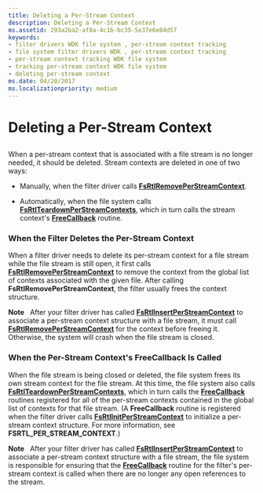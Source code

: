 ```yaml
---
title: Deleting a Per-Stream Context
description: Deleting a Per-Stream Context
ms.assetid: 293a2ba2-af8a-4c1b-bc35-5e37e6e84d57
keywords:
- filter drivers WDK file system , per-stream context tracking
- file system filter drivers WDK , per-stream context tracking
- per-stream context tracking WDK file system
- tracking per-stream context WDK file system
- deleting per-stream context
ms.date: 04/20/2017
ms.localizationpriority: medium
---
```


# Deleting a Per-Stream Context


## <span id="ddk_deleting_a_per_stream_context_if"></span><span id="DDK_DELETING_A_PER_STREAM_CONTEXT_IF"></span>


When a per-stream context that is associated with a file stream is no longer needed, it should be deleted. Stream contexts are deleted in one of two ways:

-   Manually, when the filter driver calls [**FsRtlRemovePerStreamContext**](/windows-hardware/drivers/ddi/ntifs/nf-ntifs-fsrtlremoveperstreamcontext).

-   Automatically, when the file system calls [**FsRtlTeardownPerStreamContexts**](/windows-hardware/drivers/ddi/ntifs/nf-ntifs-fsrtlteardownperstreamcontexts), which in turn calls the stream context's [**FreeCallback**](/previous-versions/ff547357(v=vs.85)) routine.

### <span id="When_the_Filter_Deletes_the_Per-Stream_Context"></span><span id="when_the_filter_deletes_the_per-stream_context"></span><span id="WHEN_THE_FILTER_DELETES_THE_PER-STREAM_CONTEXT"></span>When the Filter Deletes the Per-Stream Context

When a filter driver needs to delete its per-stream context for a file stream while the file stream is still open, it first calls [**FsRtlRemovePerStreamContext**](/windows-hardware/drivers/ddi/ntifs/nf-ntifs-fsrtlremoveperstreamcontext) to remove the context from the global list of contexts associated with the given file. After calling **FsRtlRemovePerStreamContext**, the filter usually frees the context structure.

**Note**   After your filter driver has called [**FsRtlInsertPerStreamContext**](/windows-hardware/drivers/ddi/ntifs/nf-ntifs-fsrtlinsertperstreamcontext) to associate a per-stream context structure with a file stream, it must call [**FsRtlRemovePerStreamContext**](/windows-hardware/drivers/ddi/ntifs/nf-ntifs-fsrtlremoveperstreamcontext) for the context before freeing it. Otherwise, the system will crash when the file stream is closed.

 

### <span id="When_the_Per-Stream_Context_s_FreeCallback_Is_Called"></span><span id="when_the_per-stream_context_s_freecallback_is_called"></span><span id="WHEN_THE_PER-STREAM_CONTEXT_S_FREECALLBACK_IS_CALLED"></span>When the Per-Stream Context's FreeCallback Is Called

When the file stream is being closed or deleted, the file system frees its own stream context for the file stream. At this time, the file system also calls [**FsRtlTeardownPerStreamContexts**](/windows-hardware/drivers/ddi/ntifs/nf-ntifs-fsrtlteardownperstreamcontexts), which in turn calls the [**FreeCallback**](/previous-versions/ff547357(v=vs.85)) routines registered for all of the per-stream contexts contained in the global list of contexts for that file stream. (A **FreeCallback** routine is registered when the filter driver calls [**FsRtlInitPerStreamContext**](/windows-hardware/drivers/ddi/ntifs/nf-ntifs-fsrtlinitperstreamcontext) to initialize a per-stream context structure. For more information, see **FSRTL\_PER\_STREAM\_CONTEXT**.)

**Note**   After your filter driver has called [**FsRtlInsertPerStreamContext**](/windows-hardware/drivers/ddi/ntifs/nf-ntifs-fsrtlinsertperstreamcontext) to associate a per-stream context structure with a file stream, the file system is responsible for ensuring that the [**FreeCallback**](/previous-versions/ff547357(v=vs.85)) routine for the filter's per-stream context is called when there are no longer any open references to the stream.

 

 

